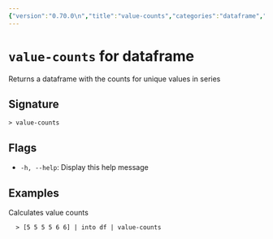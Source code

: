 ```yaml
---
{"version":"0.70.0\n","title":"value-counts","categories":"dataframe","usage":"Returns a dataframe with the counts for unique values in series\n"}
---
```

<!-- THIS FILE IS GENERATED BY update_book_commands.cjs USING NUSHELL'S HELP COMMANDS.
REFRAIN FROM EDITING IT MANUALLY.-->
# <code>value-counts</code> for dataframe

<div class='command-title'>Returns a dataframe with the counts for unique values in series</div>

## Signature

```> value-counts```

## Flags

 * ```-h, --help```: Display this help message
## Examples

  Calculates value counts
```shell
  > [5 5 5 5 6 6] | into df | value-counts
```


